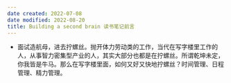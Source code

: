 ```yaml
---
date created: 2022-07-08
date modified: 2022-08-20
title: Building a second brain 读书笔记前言
---
```

- 面试造航母，进去拧螺丝。抛开体力劳动类的工作，当代在写字楼里工作的人，从事智力密集型产业的人，其实大部分也都是在拧螺丝。所谓乾坤未定，你我皆是牛马。那么在写字楼里面，如何又好又快地拧螺丝？时间管理、日程管理、精力管理。

